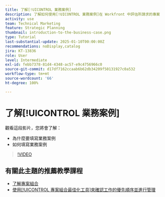 ```yaml
---
title: 了解[!UICONTROL 業務案例]
description: 了解如何使用[!UICONTROL 業務案例]在 Workfront 中評估所請求的專案，並將那些專案與專案組合中的其他專案進行比較。
activity: use
team: Technical Marketing
feature: Strategic Planning
thumbnail: introduction-to-the-business-case.png
type: Tutorial
last-substantial-update: 2025-01-10T00:00:00Z
recommendations: noDisplay,catalog
jira: KT-13836
role: User
level: Intermediate
exl-id: febb7378-81d4-4348-ac57-e9c4756966c0
source-git-commit: d17df7162ccaab6b62db34209f50131927c0a532
workflow-type: tm+mt
source-wordcount: '66'
ht-degree: 100%

---
```


# 了解[!UICONTROL 業務案例]

觀看這段影片，您將會了解：

* 為什麼要填寫業務案例
* 如何填寫業務案例

>[!VIDEO](https://video.tv.adobe.com/v/3442843/?quality=12&learn=on&enablevpops)

## 有關此主題的推薦教學課程

* [了解專案組合](/help/portfolios-and-programs/overview-of-adobe-workfront-portfolios.md)
* [使用[!UICONTROL 專案組合最佳化工具]來確認工作的優先順序並進行管理](/help/portfolios-and-programs/prioritize-and-manage-work-with-portfolios.md)
